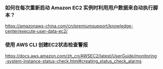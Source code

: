 ### 如何在每次重新启动 Amazon EC2 实例时利用用户数据来自动执行脚本？

https://amazonaws-china.com/cn/premiumsupport/knowledge-center/execute-user-data-ec2/

### 使用 AWS CLI 创建EC2状态检查警报
https://docs.aws.amazon.com/zh_cn/AWSEC2/latest/UserGuide/monitoring-system-instance-status-check.html#creating_status_check_alarms